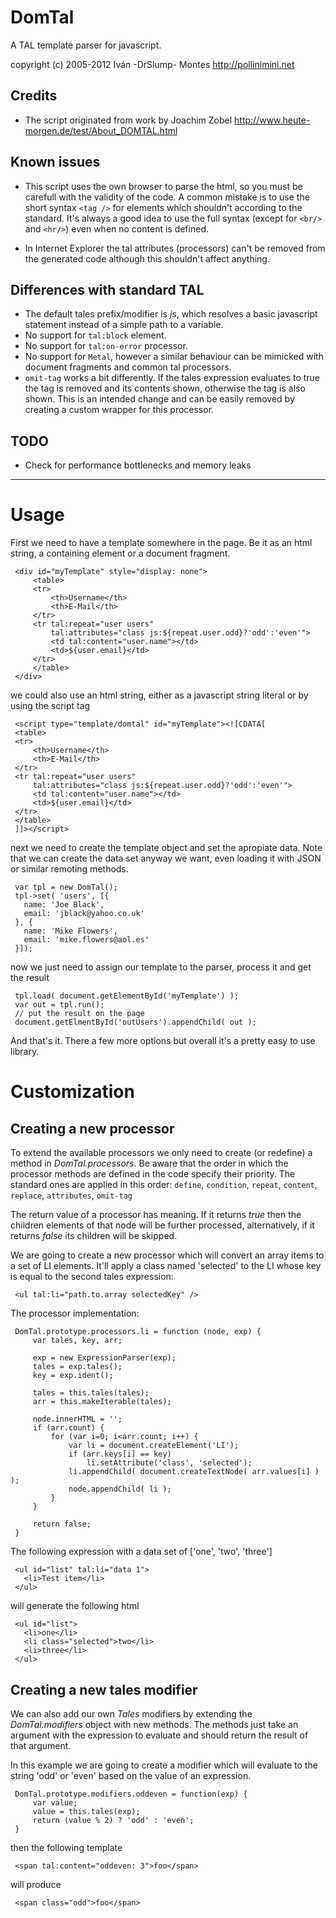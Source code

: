 DomTal
======

A TAL template parser for javascript.

copyright (c) 2005-2012 Iván -DrSlump- Montes <http://pollinimini.net>


Credits
-------

   - The script originated from work by Joachim Zobel <http://www.heute-morgen.de/test/About_DOMTAL.html>
 
Known issues
------------

  - This script uses the own browser to parse the html, so you must be carefull 
    with the validity of the code. A common mistake is to use the short syntax 
    `<tag />` for elements which shouldn't according to the standard.
    It's always a good idea to use the full syntax (except for `<br/>` and `<hr/>`) 
    even when no content is defined.

  - In Internet Explorer the tal attributes (processors) can't be removed from
    the generated code although this shouldn't affect anything.

Differences with standard TAL
-----------------------------

  - The default tales prefix/modifier is _js_, which resolves a basic javascript
    statement instead of a simple path to a variable.
  - No support for `tal:block` element.
  - No support for `tal:on-error` processor.
  - No support for `Metal`, however a similar behaviour can be mimicked with
    document fragments and common tal processors.
  - `omit-tag` works a bit differently. If the tales expression evaluates to true 
    the tag is removed and its contents shown, otherwise the tag is also shown.
    This is an intended change and can be easily removed by creating a custom
    wrapper for this processor.


TODO
----

 - Check for performance bottlenecks and memory leaks

-----------------------------------------------------------------------------

Usage
=====

First we need to have a template somewhere in the page. Be it as an html
string, a containing element or a document fragment.

     <div id="myTemplate" style="display: none">
         <table>
         <tr>
             <th>Username</th>
             <th>E-Mail</th>
         </tr>
         <tr tal:repeat="user users"
             tal:attributes="class js:${repeat.user.odd}?'odd':'even'">
             <td tal:content="user.name"></td>
             <td>${user.email}</td>
         </tr>
         </table>
     </div>

we could also use an html string, either as a javascript string literal or
by using the script tag

     <script type="template/domtal" id="myTemplate"><![CDATA[
     <table>
     <tr>
         <th>Username</th>
         <th>E-Mail</th>
     </tr>
     <tr tal:repeat="user users"
         tal:attributes="class js:${repeat.user.odd}?'odd':'even'">
         <td tal:content="user.name"></td>
         <td>${user.email}</td>
     </tr>
     </table>
     ]]></script>

next we need to create the template object and set the apropiate data. Note
that we can create the data set anyway we want, even loading it with JSON or
similar remoting methods.

     var tpl = new DomTal();
     tpl->set( 'users', [{
       name: 'Joe Black',
       email: 'jblack@yahoo.co.uk'
     }, {
       name: 'Mike Flowers',
       email: 'mike.flowers@aol.es'
     }]);

now we just need to assign our template to the parser, process it and get
the result

     tpl.load( document.getElementById('myTemplate') );
     var out = tpl.run();
     // put the result on the page
     document.getElmentById('outUsers').appendChild( out );

And that's it. There a few more options but overall it's a pretty easy to
use library.


Customization
=============

Creating a new processor
------------------------

To extend the available processors we only need to create (or redefine) a
method in *DomTal.processors*. Be aware that the order in which the
processor methods are defined in the code specify their priority. The
standard ones are applied in this order:
   `define`, `condition`, `repeat`, `content`, `replace`, `attributes`, `omit-tag`

The return value of a processor has meaning. If it returns _true_ then the
children elements of that node will be further processed, alternatively, if
it returns _false_ its children will be skipped.

We are going to create a new processor which will convert an array items to
a set of LI elements. It'll apply a class named 'selected' to the LI whose
key is equal to the second tales expression:
 
     <ul tal:li="path.to.array selectedKey" />

The processor implementation:

     DomTal.prototype.processors.li = function (node, exp) {
         var tales, key, arr;

         exp = new ExpressionParser(exp);
         tales = exp.tales();
         key = exp.ident();

         tales = this.tales(tales);
         arr = this.makeIterable(tales);

         node.innerHTML = '';
         if (arr.count) {
             for (var i=0; i<arr.count; i++) {
                 var li = document.createElement('LI');
                 if (arr.keys[i] == key)
                     li.setAttribute('class', 'selected');
                 li.appendChild( document.createTextNode( arr.values[i] ) );
                 node.appendChild( li );
             }
         }

         return false;
     }

The following expression with a data set of ['one', 'two', 'three']

     <ul id="list" tal:li="data 1">
       <li>Test item</li>
     </ul>

will generate the following html

     <ul id="list">
       <li>one</li>
       <li class="selected">two</li>
       <li>three</li>
     </ul>


Creating a new tales modifier
-----------------------------

We can also add our own _Tales_ modifiers by extending the *DomTal.modifiers*
object with new methods. The methods just take an argument with the
expression to evaluate and should return the result of that argument.

In this example we are going to create a modifier which will evaluate to the string
'odd' or 'even' based on the value of an expression.

     DomTal.prototype.modifiers.oddeven = function(exp) {
         var value;
         value = this.tales(exp);
         return (value % 2) ? 'odd' : 'even';
     }

then the following template

     <span tal:content="oddeven: 3">foo</span>

will produce

     <span class="odd">foo</span>


